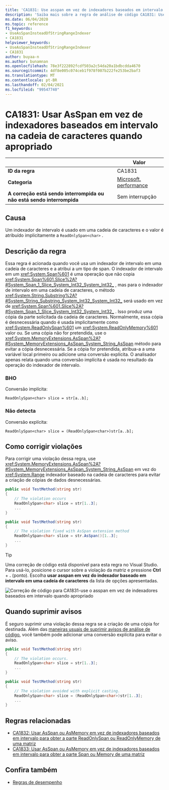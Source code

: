 ```yaml
---
title: 'CA1831: Use asspan em vez de indexadores baseados em intervalo para cadeia de caracteres quando apropriado (análise de código)'
description: 'Saiba mais sobre a regra de análise de código CA1831: Use asspan em vez de indexadores baseados em intervalos para cadeia de caracteres quando apropriado'
ms.date: 06/04/2020
ms.topic: reference
f1_keywords:
- UseAsSpanInsteadOfStringRangeIndexer
- CA1831
helpviewer_keywords:
- UseAsSpanInsteadOfStringRangeIndexer
- CA1831
author: buyaa-n
ms.author: bunamnan
ms.openlocfilehash: 78e3f222892fcdf503a2c54da20a1bdbcdda4670
ms.sourcegitcommit: 4df8e005c074ceb1f978f007b222fe253be2baf3
ms.translationtype: MT
ms.contentlocale: pt-BR
ms.lasthandoff: 02/04/2021
ms.locfileid: "99547740"
---
```

# <a name="ca1831-use-asspan-instead-of-range-based-indexers-for-string-when-appropriate"></a>CA1831: Usar AsSpan em vez de indexadores baseados em intervalo na cadeia de caracteres quando apropriado

| | Valor |
|-|-|
| **ID da regra** |CA1831|
| **Categoria** |[Microsoft. performance](performance-warnings.md)|
| **A correção está sendo interrompida ou não está sendo interrompida** |Sem interrupção|

## <a name="cause"></a>Causa

Um indexador de intervalo é usado em uma cadeia de caracteres e o valor é atribuído implicitamente a `ReadOnlySpan<char>` .

## <a name="rule-description"></a>Descrição da regra

Essa regra é acionada quando você usa um indexador de intervalo em uma cadeia de caracteres e a atribui a um tipo de span. O indexador de intervalo em um <xref:System.Span%601> é uma operação que não copia <xref:System.Span%601.Slice%2A?#System_Span_1_Slice_System_Int32_System_Int32_> , mas para o indexador de intervalo em uma cadeia de caracteres, o método <xref:System.String.Substring%2A?#System_String_Substring_System_Int32_System_Int32_> será usado em vez de <xref:System.Span%601.Slice%2A?#System_Span_1_Slice_System_Int32_System_Int32_> . Isso produz uma cópia da parte solicitada da cadeia de caracteres. Normalmente, essa cópia é desnecessária quando é usada implicitamente como <xref:System.ReadOnlySpan%601> um <xref:System.ReadOnlyMemory%601> valor ou. Se uma cópia não for pretendida, use o <xref:System.MemoryExtensions.AsSpan%2A?#System_MemoryExtensions_AsSpan_System_String_AsSpan> método para evitar a cópia desnecessária. Se a cópia for pretendida, atribua-a a uma variável local primeiro ou adicione uma conversão explícita. O analisador apenas relata quando uma conversão implícita é usada no resultado da operação do indexador de intervalo.

### <a name="detects"></a>BHO

Conversão implícita:

`ReadOnlySpan<char> slice = str[a..b];`

### <a name="does-not-detect"></a>Não detecta

Conversão explícita:

`ReadOnlySpan<char> slice = (ReadOnlySpan<char>)str[a..b];`

## <a name="how-to-fix-violations"></a>Como corrigir violações

Para corrigir uma violação dessa regra, use <xref:System.MemoryExtensions.AsSpan%2A?#System_MemoryExtensions_AsSpan_System_String_AsSpan> em vez do <xref:System.Range> indexador baseado na cadeia de caracteres para evitar a criação de cópias de dados desnecessárias.

```csharp
public void TestMethod(string str)
{
    // The violation occurs
    ReadOnlySpan<char> slice = str[1..3];
    ...
}
```

```csharp
public void TestMethod(string str)
{
    // The violation fixed with AsSpan extension method
    ReadOnlySpan<char> slice = str.AsSpan()[1..3];
    ...
}
```

> [!TIP]
> Uma correção de código está disponível para esta regra no Visual Studio. Para usá-lo, posicione o cursor sobre a violação da matriz e pressione **Ctrl** + **.** (ponto). Escolha **usar asspan em vez do indexador baseado em intervalo em uma cadeia de caracteres** da lista de opções apresentadas.
>
> ![Correção de código para CA1831-use o asspan em vez de indexadores baseados em intervalo quando apropriado](media/ca1831_codefix.png)

## <a name="when-to-suppress-warnings"></a>Quando suprimir avisos

É seguro suprimir uma violação dessa regra se a criação de uma cópia for destinada. Além das [maneiras usuais de suprimir avisos de análise de código](/visualstudio/code-quality/use-roslyn-analyzers#suppress-violations), você também pode adicionar uma conversão explícita para evitar o aviso.

```csharp
public void TestMethod(string str)
{
    // The violation occurs.
    ReadOnlySpan<char> slice = str[1..3];
    ...
}
```

```csharp
public void TestMethod(string str)
{
    // The violation avoided with explicit casting.
    ReadOnlySpan<char> slice = (ReadOnlySpan<char>)str[1..3];
    ...
}
```

## <a name="related-rules"></a>Regras relacionadas

- [CA1832: Usar AsSpan ou AsMemory em vez de indexadores baseados em intervalo para obter a parte ReadOnlySpan ou ReadOnlyMemory de uma matriz](ca1832.md)
- [CA1833: Usar AsSpan ou AsMemory em vez de indexadores baseados em intervalo para obter a parte Span ou Memory de uma matriz](ca1833.md)

## <a name="see-also"></a>Confira também

- [Regras de desempenho](performance-warnings.md)
